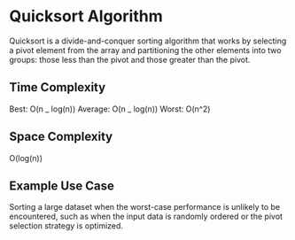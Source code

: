 # Quicksort Algorithm

Quicksort is a divide-and-conquer sorting algorithm that works by selecting a pivot element from the array and partitioning the other elements into two groups: those less than the pivot and those greater than the pivot.

## Time Complexity

Best: O(n _ log(n))
Average: O(n _ log(n))
Worst: O(n^2)

## Space Complexity

O(log(n))

## Example Use Case

Sorting a large dataset when the worst-case performance is unlikely to be encountered, such as when the input data is randomly ordered or the pivot selection strategy is optimized.
